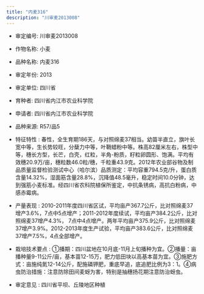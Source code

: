 ```yaml
---
title: "内麦316"
description: "川审麦2013008"
---
```

* 审定编号:  川审麦2013008

*  作物名称:  小麦

*  品种名称:  内麦316

*  审定年份:  2013

*  审定单位:  四川省

* 育种者:  四川省内江市农业科学院

*  申请者:  四川省内江市农业科学院

*  品种来源:  R57/品5

*  特征特性 : 
春性，全生育期186天，与对照绵麦37相当。幼苗半直立，旗叶长宽中等，生长势较旺，分蘖力中等，叶鞘蜡粉中等。株高82厘米左右，株型中等，穗长方型，长芒，白壳，红粒，半角-粉质，籽粒卵圆形、饱满。平均有效穗20.9万/亩，穗粒数46.0粒/穗，千粒重43.9克。2012年农业部谷物及制品质量监督检验测试中心（哈尔滨）品质测定：平均容重794.5克/升，蛋白质含量14.32%，湿面筋含量28.8%，沉降值48.5毫升，稳定时间10.0分钟，达到强筋小麦标准。经四川省农科院植保所鉴定，中抗条锈病，高抗白粉病，中感赤霉病。
 
*  产量表现 : 
2010-2011年度四川省区试，平均亩产367.7公斤，比对照绵麦37增产3.6%，7点中5点增产；2011-2012年度续试，平均亩产384.2公斤，比对照绵麦37增产4.3%， 7点中4点增产。两年平均亩产375.9公斤，比对照绵麦37增产3.9%。2012-2013年度生产试验，平均亩产383.6公斤，比对照绵麦37增产7.5%，4点全部增产。

*  栽培技术要点 : 
①播期：四川盆地在10月底-11月上旬播种为宜。②播量：亩播种量9-11公斤/亩，基本苗12-15万，肥力低田块以高基本苗为宜。③施肥方式：亩施纯氮12-14公斤，配施磷钾肥，重底早追，底追肥比例为3：1。④病虫防治措施：注意防除田间麦蚜为害，特别是抽穗扬花期注意防治蚜虫。

*  审定意见 : 
四川省平坝、丘陵地区种植
